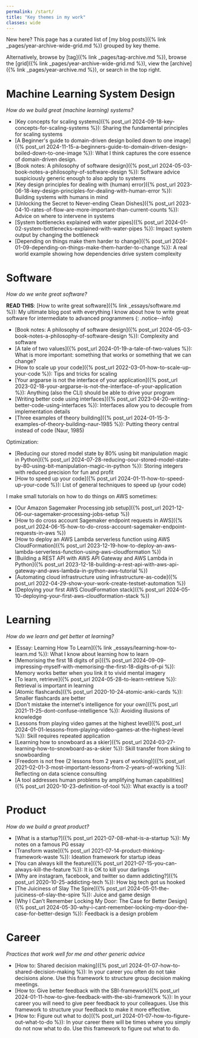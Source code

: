 ```yaml
---
permalink: /start/
title: "Key themes in my work"
classes: wide
---
```


New here? This page has a curated list of [my blog posts]({% link _pages/year-archive-wide-grid.md %}) grouped by key theme.

Alternatively, browse by [tag]({% link _pages/tag-archive.md %}), browse the [grid]({% link _pages/year-archive-wide-grid.md %}), view the [archive]({% link _pages/year-archive.md %}), or search in the top right.

# Machine Learning System Design

*How do we build great (machine learning) systems?*


* [Key concepts for scaling systems]({% post_url 2024-09-18-key-concepts-for-scaling-systems %}): Sharing the fundamental principles for scaling systems
* [A Beginner's guide to domain-driven design boiled down to one image]({% post_url 2024-11-15-a-beginners-guide-to-domain-driven-design-boiled-down-to-one-image %}): What I think captures the core essence of domain-driven design.
* [Book notes: A philosophy of software design]({% post_url 2024-05-03-book-notes-a-philosophy-of-software-design %}): Software advice suspiciously generic enough to also apply to systems
* [Key design principles for dealing with (human) error]({% post_url 2023-06-18-key-design-principles-for-dealing-with-human-error %}): Building systems with humans in mind
* [Unlocking the Secret to Never-ending Clean Dishes]({% post_url 2023-04-10-rates-of-flow-are-more-important-than-current-counts %}): Advice on where to intervene in systems
* [System bottlenecks explained with water pipes]({% post_url 2024-01-02-system-bottlenecks-explained-with-water-pipes %}): Impact system output by changing the bottleneck
* [Depending on things make them harder to change]({% post_url 2024-01-09-depending-on-things-make-them-harder-to-change %}): A real world example showing how dependencies drive system complexity

# Software

*How do we write great software?*

**READ THIS**: [How to write great software]({% link _essays/software.md %}): My ultimate blog post with everything I know about how to write great software for intermediate to advanced programmers
{: .notice--info}


* [Book notes: A philosophy of software design]({% post_url 2024-05-03-book-notes-a-philosophy-of-software-design %}): Complexity and software
* [A tale of two values]({% post_url 2024-01-19-a-tale-of-two-values %}): What is more important: something that works or something that we can change?
* [How to scale up your code]({% post_url 2022-03-01-how-to-scale-up-your-code %}): Tips and tricks for scaling
* [Your argparse is not the interface of your application]({% post_url 2023-02-18-your-argparse-is-not-the-interface-of-your-application %}): Anything (also the CLI) should be able to drive your program
* [Writing better code using interfaces]({% post_url 2023-04-20-writing-better-code-using-interfaces  %}): Interfaces allow you to decouple from implementation details
* [Three examples of theory building]({% post_url 2024-01-15-3-examples-of-theory-building-naur-1985 %}): Putting theory central instead of code (Naur, 1985)

Optimization:

* [Reducing our stored model state by 80% using bit manipulation magic in Python]({% post_url 2024-07-28-reducing-oour-stored-model-state-by-80-using-bit-manipulation-magic-in-python %}): Storing integers with reduced precision for fun and profit
* [How to speed up your code]({% post_url 2024-01-11-how-to-speed-up-your-code %}): List of general techniques to speed up (your code)

I make small tutorials on how to do things on AWS sometimes:

* [Our Amazon Sagemaker Processing job setup]({% post_url 2021-12-06-our-sagemaker-processing-jobs-setup %})
* [How to do cross account Sagemaker endpoint requests in AWS]({% post_url 2024-06-15-how-to-do-cross-account-sagemaker-endpoint-requests-in-aws %})
* [How to deploy an AWS Lambda serverless function using AWS CloudFormation]({% post_url 2023-12-19-how-to-deploy-an-aws-lambda-serverless-function-using-aws-cloudformation %})
* [Building a REST API with AWS API Gateway and AWS Lambda in Python]({% post_url 2023-12-18-building-a-rest-api-with-aws-api-gateway-and-aws-lambda-in-python-aws-tutorial %})
* [Automating cloud infrastructure using infrastructure-as-code]({% post_url 2022-04-29-show-your-work-create-testset-automation %})
* [Deploying your first AWS CloudFormation stack]({% post_url 2024-05-10-deploying-your-first-aws-cloudformation-stack %})


# Learning

*How do we learn and get better at learning?*

* [Essay: Learning How To Learn]({% link _essays/learning-how-to-learn.md %}): What I know about learning how to learn
* [Memorising the first 18 digits of pi]({% post_url 2024-09-09-impressing-myself-with-memorising-the-first-18-digits-of-pi %}): Memory works better when you link it to vivid mental imagery
* [To learn, retrieve]({% post_url 2024-05-28-to-learn-retrieve %}): Retrieval is important in learning
* [Atomic flashcards]({% post_url 2020-10-24-atomic-anki-cards %}): Smaller flashcards are better
* [Don't mistake the internet's intelligence for your own]({% post_url 2021-11-25-dont-confuse-intelligence %}): Avoiding illusions of knowledge
* [Lessons from playing video games at the highest level]({% post_url 2024-01-01-lessons-from-playing-video-games-at-the-highest-level %}): Skill requires repeated application
* [Learning how to snowboard as a skier]({% post_url 2024-03-27-learning-how-to-snowboard-as-a-skier %}): Skill transfer from skiing to snowboarding
* [Freedom is not free (2 lessons from 2 years of working)]({% post_url 2021-02-01-3-most-important-lessons-from-2-years-of-working %}): Reflecting on data science consulting
* [A tool addresses human problems by amplifying human capabilities]({% post_url 2020-10-23-definition-of-tool %}): What exactly is a tool?

# Product

*How do we build a great product?*

* [What is a startup?]({% post_url 2021-07-08-what-is-a-startup %}): My notes on a famous PG essay
* [Transform waste]({% post_url 2021-07-14-product-thinking-framework-waste %}): Ideation framework for startup ideas
* [You can always kill the feature]({% post_url 2021-07-15-you-can-always-kill-the-feature %}): It is OK to kill your darlings
* [Why are instagram, facebook, and twitter so damn addicting?]({% post_url 2020-10-25-addicting-tech %}): How big tech got us hooked
* [The Juiciness of Slay The Spire]({% post_url 2024-05-01-the-juiciness-of-slay-the-spire %}): Juice and game design
* [Why I Can’t Remember Locking My Door: The Case for Better Design]({% post_url 2024-05-30-why-i-cant-remember-locking-my-door-the-case-for-better-design %}): Feedback is a design problem

# Career

*Practices that work well for me and other generic advice*

* [How to: Shared decision making]({% post_url 2024-01-07-how-to-shared-decision-making %}): In your career you often do not take decisions alone. Use this framework to structure group decision making meetings.
* [How to: Give better feedback with the SBI-framework]({% post_url 2024-01-11-how-to-give-feedback-with-the-sbi-framework %}): In your career you will need to give peer feedback to your colleagues. Use this framework to structure your feedback to make it more effective.
* [How to: Figure out what to do]({% post_url 2024-01-07-how-to-figure-out-what-to-do %}): In your career there will be times where you simply do not now what to do. Use this framework to figure out what to do.
